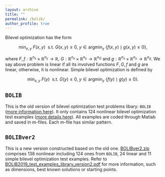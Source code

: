 ```yaml
---
layout: archive
title: ""   
permalink: /bolib/
author_profile: true
---
```


Bilevel optimization has the form

$$ \min_{x,y}~ F(x,y)~~ \mbox{s.t.}~  G(x,y)\leq 0,~ y\in \mbox{argmin}_y~ \{ f(x,y)\mid g(x,y)\leq 0 \}, \nonumber $$

where  $F,f:\mathbb{R}^{n_x}\times\mathbb{R}^{n_y}\rightarrow \mathbb{R}$, $G:\mathbb{R}^{n_x}\times\mathbb{R}^{n_y}\rightarrow \mathbb{R}^{n_G}$ and $g:\mathbb{R}^{n_x}\times\mathbb{R}^{n_y}\rightarrow \mathbb{R}^{n_g}$. We say  above problem is linear if all its involved functions $F, G, f$ and $g$ are linear, otherwise, it is nonlinear. Simple bilevel optimization is defined by

$$ \min_{x,y}~ F(y)~~ \mbox{s.t.}~  G(y)\leq 0,~ y\in \mbox{argmin}_y~ \{ f(y)\mid g(y)\leq 0 \}. \nonumber $$


$\texttt{BOLIB}$
---

 This is the old version of  bilevel optimization test problems libary: $\texttt{BOLIB}$ ([more information here](https://github.com/ShenglongZhou/BOLIB)).  It only contains 124 nonlinear bilevel optimization test examples ([more details here](https://www.researchgate.net/publication/325120369)). All examples are coded through Matlab and saved in m-files. Each m-file has similar pattern.

$\texttt{BOLIBver2}$
---
This is a new version constructed based on the old one. [BOLIBver2.zip](\files\BOLIBEver2.zip) comprises  138 nonlinear including 124 ones from $\texttt{BOLIB}$, 24 linear and  11 simple bilevel optimization test examples. Refer to [BOLIB2019_test_examples_library_version2.pdf](\files\BOLIB2019_test_examples_library_version2.pdf) for more information, such as dimensions, best known solutions  or  starting points. 
